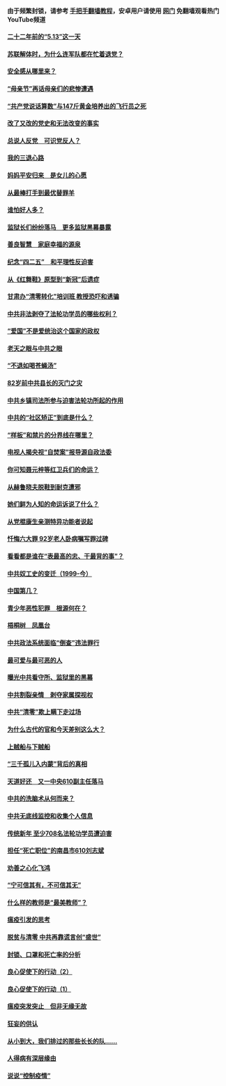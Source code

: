 #### 由于频繁封锁，请参考 [手把手翻墙教程](https://github.com/gfw-breaker/guides/wiki/)，安卓用户请使用 [网门](https://github.com/gfw-breaker/nogfw/blob/master/dl.md?t=05112100) 免翻墙观看热门YouTube频道 

#### [二十二年前的“5.13”这一天](../pages/19/424814.md?t=05112100) 

#### [苏联解体时，为什么连军队都在忙着退党？](../pages/19/424335.md?t=05112100) 

#### [安全感从哪里来？](../pages/19/424336.md?t=05112100) 

#### [“母亲节”再话母亲们的悲惨遭遇](../pages/19/424234.md?t=05112100) 

#### [“共产党说话算数”与147斤黄金培养出的飞行员之死](../pages/19/424115.md?t=05112100) 

#### [改了又改的党史和无法改变的事实](../pages/19/424037.md?t=05112100) 

#### [总说人反党　可识党反人？](../pages/19/423820.md?t=05112100) 

#### [我的三退心路](../pages/19/423876.md?t=05112100) 

#### [妈妈平安归来　是女儿的心愿](../pages/19/423947.md?t=05112100) 

#### [从最棒打手到最优替罪羊](../pages/19/423819.md?t=05112100) 

#### [谁怕好人多？](../pages/19/423774.md?t=05112100) 

#### [监狱长们纷纷落马　更多监狱黑幕暴露](../pages/19/423787.md?t=05112100) 

#### [善良智慧　家庭幸福的源泉](../pages/19/423632.md?t=05112100) 

#### [纪念“四二五”　和平理性反迫害](../pages/19/423660.md?t=05112100) 

#### [从《红舞鞋》原型到“新冠”后遗症](../pages/19/423509.md?t=05112100) 

#### [甘肃办“清零转化”培训班 教授恐吓和诱骗](../pages/19/423498.md?t=05112100) 

#### [中共非法剥夺了法轮功学员的哪些权利？](../pages/19/423392.md?t=05112100) 

#### [“爱国”不是爱统治这个国家的政权](../pages/19/423029.md?t=05112100) 

#### [老天之眼与中共之眼](../pages/19/423378.md?t=05112100) 

#### [“不退如喝苍蝇汤”](../pages/19/423287.md?t=05112100) 

#### [82岁前中共县长的灭门之灾](../pages/19/423055.md?t=05112100) 

#### [中共乡镇司法所参与迫害法轮功所起的作用](../pages/19/423064.md?t=05112100) 

#### [中共的“社区矫正”到底是什么？](../pages/19/422870.md?t=05112100) 

#### [“样板”和禁片的分界线在哪里？](../pages/19/422704.md?t=05112100) 

#### [电视人揭央视“自焚案”报导源自政法委](../pages/19/422770.md?t=05112100) 

#### [你可知聂元梓等红卫兵们的命运？](../pages/19/422848.md?t=05112100) 

#### [从赫鲁晓夫脱鞋到耐克遭邪](../pages/19/422826.md?t=05112100) 

#### [她们鲜为人知的命运诉说了什么？](../pages/19/422754.md?t=05112100) 

#### [从党棍康生亲测特异功能者说起](../pages/19/422657.md?t=05112100) 

#### [忏悔六大罪 92岁老人卧病嘱写罪过碑](../pages/19/422750.md?t=05112100) 

#### [看看都是谁在“表最高的忠、干最背的事”？](../pages/19/422703.md?t=05112100) 

#### [中共奴工史的变迁（1999-今）](../pages/19/422656.md?t=05112100) 

#### [中国第几？](../pages/19/422496.md?t=05112100) 

#### [青少年恶性犯罪　根源何在？](../pages/19/422449.md?t=05112100) 

#### [梧桐树　凤凰台](../pages/19/422442.md?t=05112100) 

#### [中共政法系统面临“倒查”违法罪行](../pages/19/422497.md?t=05112100) 

#### [最可爱与最可恶的人](../pages/19/422448.md?t=05112100) 

#### [曝光中共看守所、监狱里的黑幕](../pages/19/422390.md?t=05112100) 

#### [中共割裂亲情　剥夺家属探视权](../pages/19/422364.md?t=05112100) 

#### [中共“清零”欺上瞒下走过场](../pages/19/422306.md?t=05112100) 

#### [为什么古代的官和今天差别这么大？](../pages/19/422228.md?t=05112100) 

#### [上贼船与下贼船](../pages/19/422276.md?t=05112100) 

#### [“三千孤儿入内蒙”背后的真相](../pages/19/422229.md?t=05112100) 

#### [天道好还　又一中央610副主任落马](../pages/19/422155.md?t=05112100) 

#### [中共的洗脑术从何而来？](../pages/19/422154.md?t=05112100) 

#### [中共无底线监控和收集个人信息](../pages/19/422039.md?t=05112100) 

#### [传统新年 至少708名法轮功学员遭迫害](../pages/19/421946.md?t=05112100) 

#### [担任“死亡职位”的南昌市610刘志斌](../pages/19/421957.md?t=05112100) 

#### [劝善之心化飞鸿](../pages/19/421164.md?t=05112100) 

#### [“宁可信其有，不可信其无”](../pages/19/421691.md?t=05112100) 

#### [什么样的教师是“最美教师”？](../pages/19/421755.md?t=05112100) 

#### [瘟疫引发的思考](../pages/19/421594.md?t=05112100) 

#### [脱贫与清零 中共再靠谎言创“盛世”](../pages/19/421590.md?t=05112100) 

#### [封锁、口罩和死亡率的分析](../pages/19/421495.md?t=05112100) 

#### [良心促使下的行动（2）](../pages/19/421361.md?t=05112100) 

#### [良心促使下的行动（1）](../pages/19/421302.md?t=05112100) 

#### [瘟疫突发突止　但非无缘无故](../pages/19/421281.md?t=05112100) 

#### [狂妄的供认](../pages/19/421199.md?t=05112100) 

#### [从小到大，我们排过的那些长长的队……](../pages/19/421243.md?t=05112100) 

#### [人得病有深层缘由](../pages/19/420864.md?t=05112100) 

#### [说说“控制疫情”](../pages/19/420831.md?t=05112100) 

